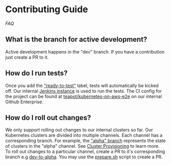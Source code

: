 # Contributing Guide

*FAQ*

## What is the branch for active development?

Active development happens in the "dev" branch. If you have a
contribution just create a PR to it.

## How do I run tests?

Once you add the
["ready-to-test"](https://github.com/zalando-incubator/kubernetes-on-aws/labels/ready-to-test)
label, tests will automatically be kicked off. Our internal [Jenkins
instance](https://teapot.ci.zalan.do/) is used to run the tests. The CI
config for the project can be found at
[teapot/kubernetes-on-aws-e2e](https://github.bus.zalan.do/teapot/kubernetes-on-aws-e2e)
on our internal Github Enterprise.

## How do I roll out changes?

We only support rolling out changes to our internal clusters so far. Our
Kubernetes clusters are divided into multiple channels. Each channel has
a corresponding branch. For example, the ["alpha"
branch](https://github.com/zalando-incubator/kubernetes-on-aws/tree/alpha)
represents the state of clusters in the "alpha" channel. See [Cluster
Provisioning](https://kubernetes-on-aws.readthedocs.io/en/latest/admin-guide/kubernetes-in-production.html#cluster-provisioning) to learn more. To roll out changes to a particular
channel, create a PR to it's corresponding branch e.g
[dev-to-alpha](https://github.com/zalando-incubator/kubernetes-on-aws/pull/1130).
You may use the [prepare.sh](https://github.com/zalando-incubator/kubernetes-on-aws/blob/dev/prepare-pr.sh) script to create a PR.
